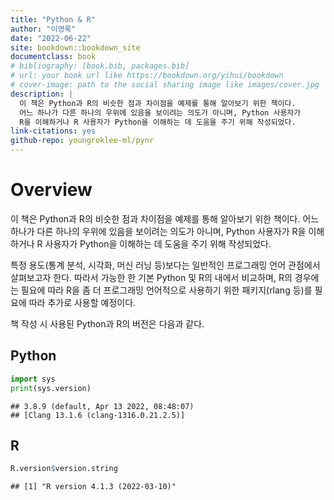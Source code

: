 ```yaml
--- 
title: "Python & R"
author: "이영록"
date: "2022-06-22"
site: bookdown::bookdown_site
documentclass: book
# bibliography: [book.bib, packages.bib]
# url: your book url like https://bookdown.org/yihui/bookdown
# cover-image: path to the social sharing image like images/cover.jpg
description: |
  이 책은 Python과 R의 비슷한 점과 차이점을 예제를 통해 알아보기 위한 책이다. 
  어느 하나가 다른 하나의 우위에 있음을 보이려는 의도가 아니며, Python 사용자가 
  R을 이해하거나 R 사용자가 Python을 이해하는 데 도움을 주기 위해 작성되었다.
link-citations: yes
github-repo: youngroklee-ml/pynr
---
```


# Overview

이 책은 Python과 R의 비슷한 점과 차이점을 예제를 통해 알아보기 위한 책이다. 어느 하나가 다른 하나의 우위에 있음을 보이려는 의도가 아니며, Python 사용자가 R을 이해하거나 R 사용자가 Python을 이해하는 데 도움을 주기 위해 작성되었다.

특정 용도(통계 분석, 시각화, 머신 러닝 등)보다는 일반적인 프로그래밍 언어 관점에서 살펴보고자 한다. 따라서 가능한 한 기본 Python 및 R의 내에서 비교하며, R의 경우에는 필요에 따라 R을 좀 더 프로그래밍 언어적으로 사용하기 위한 패키지(rlang 등)를 필요에 따라 추가로 사용할 예정이다. 

책 작성 시 사용된 Python과 R의 버전은 다음과 같다.

## Python


```python
import sys
print(sys.version)
```

```
## 3.8.9 (default, Apr 13 2022, 08:48:07) 
## [Clang 13.1.6 (clang-1316.0.21.2.5)]
```

## R


```r
R.version$version.string
```

```
## [1] "R version 4.1.3 (2022-03-10)"
```

